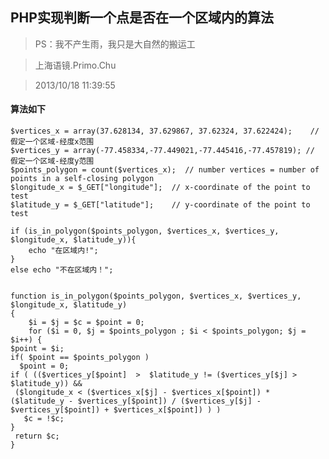 PHP实现判断一个点是否在一个区域内的算法
-

>PS：我不产生雨，我只是大自然的搬运工

>上海语镜.Primo.Chu

>2013/10/18 11:39:55 


#### 算法如下


    $vertices_x = array(37.628134, 37.629867, 37.62324, 37.622424);    //假定一个区域-经度x范围
	$vertices_y = array(-77.458334,-77.449021,-77.445416,-77.457819); // 假定一个区域-经度y范围
	$points_polygon = count($vertices_x);  // number vertices = number of points in a self-closing polygon
	$longitude_x = $_GET["longitude"];  // x-coordinate of the point to test
	$latitude_y = $_GET["latitude"];    // y-coordinate of the point to test

	if (is_in_polygon($points_polygon, $vertices_x, $vertices_y, $longitude_x, $latitude_y)){
  		echo "在区域内!";
	}
	else echo "不在区域内！";


	function is_in_polygon($points_polygon, $vertices_x, $vertices_y, $longitude_x, $latitude_y)
	{
  		$i = $j = $c = $point = 0;
  		for ($i = 0, $j = $points_polygon ; $i < $points_polygon; $j = $i++) {
    $point = $i;
    if( $point == $points_polygon )
      $point = 0;
    if ( (($vertices_y[$point]  >  $latitude_y != ($vertices_y[$j] > $latitude_y)) &&
     ($longitude_x < ($vertices_x[$j] - $vertices_x[$point]) * ($latitude_y - $vertices_y[$point]) / ($vertices_y[$j] - $vertices_y[$point]) + $vertices_x[$point]) ) )
       $c = !$c;
  	}
 	 return $c;
	}

